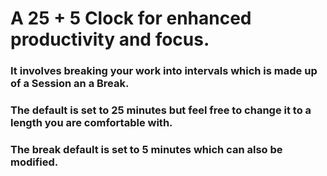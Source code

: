 # A 25 + 5 Clock for enhanced productivity and focus.

### It involves breaking your work into intervals which is made up of a Session an a Break.

### The default is set to 25 minutes but feel free to change it to a length you are comfortable with.

### The break default is set to 5 minutes which can also be modified.
